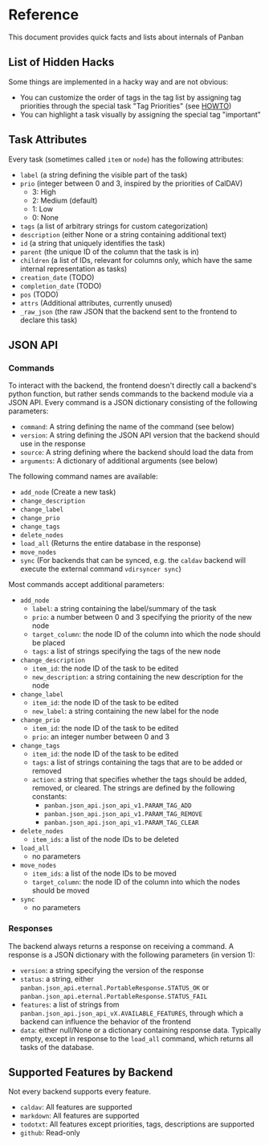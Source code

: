# Reference

This document provides quick facts and lists about internals of Panban

## List of Hidden Hacks

Some things are implemented in a hacky way and are not obvious:

- You can customize the order of tags in the tag list by assigning tag priorities through the special task "Tag Priorities" (see [HOWTO](HOWTO.md))
- You can highlight a task visually by assigning the special tag "important"

## Task Attributes

Every task (sometimes called `item` or `node`) has the following attributes:

- `label` (a string defining the visible part of the task)
- `prio` (integer between 0 and 3, inspired by the priorities of CalDAV)
    - 3: High
    - 2: Medium (default)
    - 1: Low
    - 0: None
- `tags` (a list of arbitrary strings for custom categorization)
- `description` (either None or a string containing additional text)
- `id` (a string that uniquely identifies the task)
- `parent` (the unique ID of the column that the task is in)
- `children` (a list of IDs, relevant for columns only, which have the same internal representation as tasks)
- `creation_date` (TODO)
- `completion_date` (TODO)
- `pos` (TODO)
- `attrs` (Additional attributes, currently unused)
- `_raw_json` (the raw JSON that the backend sent to the frontend to declare this task)

## JSON API
### Commands

To interact with the backend, the frontend doesn't directly call a backend's python function, but rather sends commands to the backend module via a JSON API. Every command is a JSON dictionary consisting of the following parameters:

- `command`: A string defining the name of the command (see below)
- `version`: A string defining the JSON API version that the backend should use in the response
- `source`: A string defining where the backend should load the data from
- `arguments`: A dictionary of additional arguments (see below)

The following command names are available:

- `add_node` (Create a new task)
- `change_description`
- `change_label`
- `change_prio`
- `change_tags`
- `delete_nodes`
- `load_all` (Returns the entire database in the response)
- `move_nodes`
- `sync` (For backends that can be synced, e.g. the `caldav` backend will execute the external command `vdirsyncer sync`)

Most commands accept additional parameters:

- `add_node`
    - `label`: a string containing the label/summary of the task
    - `prio`: a number between 0 and 3 specifying the priority of the new node
    - `target_column`: the node ID of the column into which the node should be placed
    - `tags`: a list of strings specifying the tags of the new node
- `change_description`
    - `item_id`: the node ID of the task to be edited
    - `new_description`: a string containing the new description for the node
- `change_label`
    - `item_id`: the node ID of the task to be edited
    - `new_label`: a string containing the new label for the node
- `change_prio`
    - `item_id`: the node ID of the task to be edited
    - `prio`: an integer number between 0 and 3
- `change_tags`
    - `item_id`: the node ID of the task to be edited
    - `tags`: a list of strings containing the tags that are to be added or removed
    - `action`: a string that specifies whether the tags should be added, removed, or cleared. The strings are defined by the following constants:
        - `panban.json_api.json_api_v1.PARAM_TAG_ADD`
        - `panban.json_api.json_api_v1.PARAM_TAG_REMOVE`
        - `panban.json_api.json_api_v1.PARAM_TAG_CLEAR`
- `delete_nodes`
    - `item_ids`: a list of the node IDs to be deleted
- `load_all`
    - no parameters
- `move_nodes`
    - `item_ids`: a list of the node IDs to be moved
    - `target_column`: the node ID of the column into which the nodes should be moved
- `sync`
    - no parameters

### Responses

The backend always returns a response on receiving a command.  A response is a JSON dictionary with the following parameters (in version 1):

- `version`: a string specifying the version of the response
- `status`: a string, either `panban.json_api.eternal.PortableResponse.STATUS_OK` or `panban.json_api.eternal.PortableResponse.STATUS_FAIL`
- `features`: a list of strings from `panban.json_api.json_api_vX.AVAILABLE_FEATURES`, through which a backend can influence the behavior of the frontend
- `data`: either null/None or a dictionary containing response data. Typically empty, except in response to the `load_all` command, which returns all tasks of the database.

## Supported Features by Backend

Not every backend supports every feature.

- `caldav`: All features are supported
- `markdown`: All features are supported
- `todotxt`: All features except priorities, tags, descriptions are supported
- `github`: Read-only
